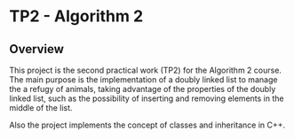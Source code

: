 # TP2 - Algorithm 2

## Overview

This project is the second practical work (TP2) for the Algorithm 2 course. The main purpose is the implementation of a doubly linked list to manage the a refugy of animals, taking advantage of the properties of the doubly linked list, such as the possibility of inserting and removing elements in the middle of the list.

Also the project implements the concept of classes and inheritance in C++.